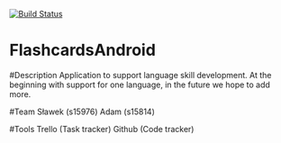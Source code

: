[![Build Status](https://travis-ci.org/plucins/FlashcardsAndroid.svg?branch=master)](https://travis-ci.org/plucins/FlashcardsAndroid)
# FlashcardsAndroid

#Description
  Application to support language skill development. At the beginning with support for one language, in the future we hope to add more.
  
 #Team 
  Sławek (s15976) Adam (s15814)
  
  #Tools 
    Trello (Task tracker) Github (Code tracker) 
